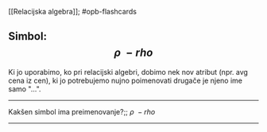 [[Relacijska algebra]]; #opb-flashcards

## Simbol: $$\rho \ - rho$$
Ki jo uporabimo, ko pri relacijski algebri, dobimo nek nov atribut (npr. avg cena iz cen), ki jo potrebujemo nujno poimenovati drugače je njeno ime samo "...".

---

Kakšen simbol ima preimenovanje?;; $\rho \ - rho$

---